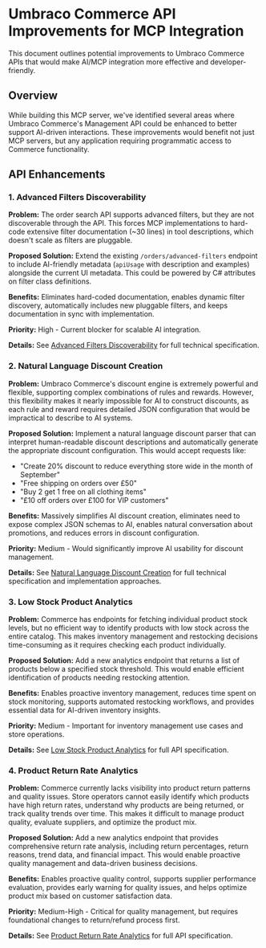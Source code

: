 # Umbraco Commerce API Improvements for MCP Integration

This document outlines potential improvements to Umbraco Commerce APIs that would make AI/MCP integration more effective and developer-friendly.

## Overview

While building this MCP server, we've identified several areas where Umbraco Commerce's Management API could be enhanced to better support AI-driven interactions. These improvements would benefit not just MCP servers, but any application requiring programmatic access to Commerce functionality.

## API Enhancements

### 1. Advanced Filters Discoverability

**Problem:** The order search API supports advanced filters, but they are not discoverable through the API. This forces MCP implementations to hard-code extensive filter documentation (~30 lines) in tool descriptions, which doesn't scale as filters are pluggable.

**Proposed Solution:** Extend the existing `/orders/advanced-filters` endpoint to include AI-friendly metadata (`apiUsage` with description and examples) alongside the current UI metadata. This could be powered by C# attributes on filter class definitions.

**Benefits:** Eliminates hard-coded documentation, enables dynamic filter discovery, automatically includes new pluggable filters, and keeps documentation in sync with implementation.

**Priority:** High - Current blocker for scalable AI integration.

**Details:** See [Advanced Filters Discoverability](technical-specs/advanced-filters-discoverability.md) for full technical specification.

### 2. Natural Language Discount Creation

**Problem:** Umbraco Commerce's discount engine is extremely powerful and flexible, supporting complex combinations of rules and rewards. However, this flexibility makes it nearly impossible for AI to construct discounts, as each rule and reward requires detailed JSON configuration that would be impractical to describe to AI systems.

**Proposed Solution:** Implement a natural language discount parser that can interpret human-readable discount descriptions and automatically generate the appropriate discount configuration. This would accept requests like:
- "Create 20% discount to reduce everything store wide in the month of September"
- "Free shipping on orders over £50"
- "Buy 2 get 1 free on all clothing items"
- "£10 off orders over £100 for VIP customers"

**Benefits:** Massively simplifies AI discount creation, eliminates need to expose complex JSON schemas to AI, enables natural conversation about promotions, and reduces errors in discount configuration.

**Priority:** Medium - Would significantly improve AI usability for discount management.

**Details:** See [Natural Language Discount Creation](technical-specs/natural-language-discount-creation.md) for full technical specification and implementation approaches.

### 3. Low Stock Product Analytics

**Problem:** Commerce has endpoints for fetching individual product stock levels, but no efficient way to identify products with low stock across the entire catalog. This makes inventory management and restocking decisions time-consuming as it requires checking each product individually.

**Proposed Solution:** Add a new analytics endpoint that returns a list of products below a specified stock threshold. This would enable efficient identification of products needing restocking attention.

**Benefits:** Enables proactive inventory management, reduces time spent on stock monitoring, supports automated restocking workflows, and provides essential data for AI-driven inventory insights.

**Priority:** Medium - Important for inventory management use cases and store operations.

**Details:** See [Low Stock Product Analytics](technical-specs/low-stock-product-analytics.md) for full API specification.

### 4. Product Return Rate Analytics

**Problem:** Commerce currently lacks visibility into product return patterns and quality issues. Store operators cannot easily identify which products have high return rates, understand why products are being returned, or track quality trends over time. This makes it difficult to manage product quality, evaluate suppliers, and optimize the product mix.

**Proposed Solution:** Add a new analytics endpoint that provides comprehensive return rate analysis, including return percentages, return reasons, trend data, and financial impact. This would enable proactive quality management and data-driven business decisions.

**Benefits:** Enables proactive quality control, supports supplier performance evaluation, provides early warning for quality issues, and helps optimize product mix based on customer satisfaction data.

**Priority:** Medium-High - Critical for quality management, but requires foundational changes to return/refund process first.

**Details:** See [Product Return Rate Analytics](technical-specs/product-return-rate-analytics.md) for full API specification.
